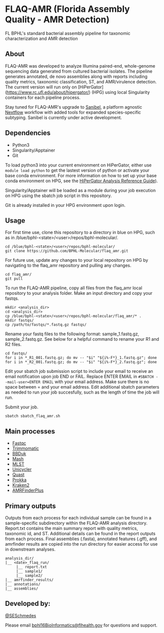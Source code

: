 # FLAQ-AMR (Florida Assembly Quality - AMR Detection)
FL BPHL's standard bacterial assembly pipeline for taxonomic characterization and AMR detection

## About
FLAQ-AMR was developed to analyze Illumina paired-end, whole-genome sequencing data generated from cultured bacterial isolates. The pipeline generates annotated, de novo assemblies along with reports including quality metrics, taxonomic classification, ST, and AMR/virulence detection. The current version will run only on [HiPerGator] (https://www.rc.ufl.edu/about/hipergator/) (HPG) using local Singularity containers for each pipeline process.

Stay tuned for FLAQ-AMR's upgrade to [Sanibel](https://github.com/BPHL-Molecular/Sanibel), a platform agnostic [Nextflow](https://www.nextflow.io/) workflow with added tools for expanded species-specific subtyping. Sanibel is currently under active development.

## Dependencies
- Python3
- Singularity/Apptainer
- Git

To load python3 into your current environment on HiPerGator, either use `module load python` to get the lastest version of python or activate your base conda environment. For more information on how to set up your base conda environment on HPG, see the [HiPerGator Analysis Reference Guide](https://github.com/StaPH-B/southeast-region/tree/master/hipergator)).

Singularity/Apptainer will be loaded as a module during your job execution on HPG using the sbatch job script in this repository. 

Git is already installed in your HPG environment upon login.

## Usage

For first time use, clone this repository to a directory in blue on HPG, such as in /blue/bphl-\<state\>/\<user\>/repos/bphl-molecular/.
```
cd /blue/bphl-<state>/<user>/repos/bphl-molecular/
git clone https://github.com/BPHL-Molecular/flaq_amr.git
```
For future use, update any changes to your local repository on HPG by navigating to the flaq_amr repository and pulling any changes.
```
cd flaq_amr/
git pull
```
To run the FLAQ-AMR pipeline, copy all files from the flaq_amr local repository to your analysis folder. Make an input directory and copy your fastqs.
```
mkdir <analysis_dir>
cd <analysis_dir>
cp /blue/bphl-<state>/<user>/repos/bphl-molecular/flaq_amr/* .
mkdir fastqs/
cp /path/to/fastqs/*.fastq.gz fastqs/
```
Rename your fastq files to the following format: sample_1.fastq.gz, sample_2.fastq.gz. See below for a helpful command to rename your R1 and R2 files.
```
cd fastqs/
for i in *_R1_001.fastq.gz; do mv -- "$i" "${i%-F*}_1.fastq.gz"; done
for i in *_R2_001.fastq.gz; do mv -- "$i" "${i%-F*}_2.fastq.gz"; done
```
Edit your sbatch job submission script to include your email to receive an email notification upon job END or FAIL. Replace ENTER EMAIL in `#SBATCH --mail-user=ENTER EMAIL` with your email address. Make sure there is no space between = and your email address. Edit additional sbatch parameters as needed to run your job succesfully, such as the length of time the job will run.

Submit your job.
```
sbatch sbatch_flaq_amr.sh
```

## Main processes
- [Fastqc](https://github.com/s-andrews/FastQC)
- [Trimmomatic](https://github.com/usadellab/Trimmomatic)
- [BBDuk](https://jgi.doe.gov/data-and-tools/software-tools/bbtools/bb-tools-user-guide/bbduk-guide/)
- [Mash](https://github.com/marbl/Mash)
- [MLST](https://github.com/tseemann/mlst)
- [Unicycler](https://github.com/rrwick/Unicycler)
- [Quast](https://github.com/ablab/quast)
- [Prokka](https://github.com/tseemann/prokka)
- [Kraken2](https://github.com/DerrickWood/kraken2)
- [AMRFinderPlus](https://github.com/ncbi/amr)

## Primary outputs

Outputs from each process for each individual sample can be found in a sample-specific subdirectory within the FLAQ-AMR analysis directory. Report.txt contains the main summary report with quality metrics, taxonomic id, and ST. Additional details can be found in the report outputs from each process. Final assemblies (.fasta), annotated features (.gff), and amrfinder results are copied into the run directory for easier access for use in downstream analyses.

```
analysis_dir/
|__ <date>_flaq_run/
     |__ report.txt
     |__ sample1/
     |__ sample2/
|__ amrfinder_results/
|__ annotations/
|__ assemblies/
```

## Developed by:
[@SESchmedes](https://www.github.com/SESchmedes)<br />

Please email bphl16BioInformatics@flhealth.gov for questions and support.
